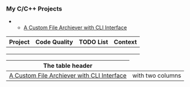 
### My C/C++ Projects
 - - [A Custom File Archiever with CLI Interface](https://github.com/roman-4erkasov/algoritms-cpp/tree/master/prj01_huffman_file_compressing)

| Project | Code Quality  | TODO List  | Context  |
|---------|---------------|------------|----------|
|         |               |            |          |
|         |               |            |          |
|         |               |            |          |

<table>
    <thead>
        <tr>
            <th>The table header</th>
        </tr>
    </thead>
    <tbody>
        <tr>
            <td>
                <a href="[#heading-ids](https://github.com/roman-4erkasov/algoritms-cpp/tree/master/prj01_huffman_file_compressing)">
                  A Custom File Archiever with CLI Interface
                </a>
             </td>
            <td>with two columns</td>
        </tr>
    </tbody>
</table>
